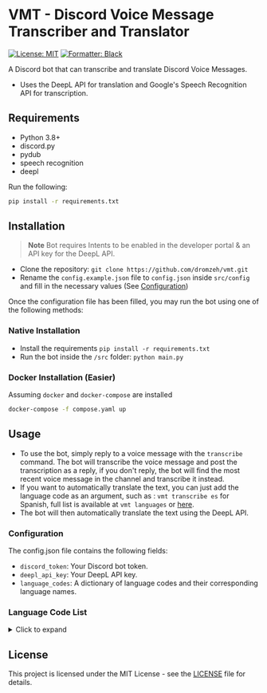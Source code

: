 # VMT - Discord Voice Message Transcriber and Translator

[![License: MIT](https://img.shields.io/badge/license-MIT-blueviolet.svg)](https://github.com/dromzeh/vmt)
[![Formatter: Black](https://img.shields.io/badge/formatter-Black-lightgrey.svg)](https://black.readthedocs.io/en/stable/)

A Discord bot that can transcribe and translate Discord Voice Messages.

- Uses the DeepL API for translation and Google's Speech Recognition API for transcription.

## Requirements

- Python 3.8+
- discord.py
- pydub
- speech recognition
- deepl

Run the following:

```bash
pip install -r requirements.txt
```

## Installation

> **Note**
> Bot requires Intents to be enabled in the developer portal & an API key for the DeepL API.

- Clone the repository: `git clone https://github.com/dromzeh/vmt.git`
- Rename the `config.example.json` file to `config.json` inside `src/config` and fill in the necessary values (See [Configuration](#configuration)) 

Once the configuration file has been filled, you may run the bot using one of the following methods:

### Native Installation

- Install the requirements `pip install -r requirements.txt`
- Run the bot inside the `/src` folder: `python main.py`

### Docker Installation (Easier)

Assuming `docker` and `docker-compose` are installed

```bash
docker-compose -f compose.yaml up
```

## Usage

- To use the bot, simply reply to a voice message with the `transcribe` command. The bot will transcribe the voice message and post the transcription as a reply, if you don't reply, the bot will find the most recent voice message in the channel and transcribe it instead.
- If you want to automatically translate the text, you can just add the language code as an argument, such as : `vmt transcribe es` for Spanish, full list is available at `vmt languages` or [here](#language-code-list).
- The bot will then automatically translate the text using the DeepL API.

### Configuration

The config.json file contains the following fields:

- `discord_token`: Your Discord bot token.
- `deepl_api_key`: Your DeepL API key.
- `language_codes`: A dictionary of language codes and their corresponding language names.

### Language Code List

<details>
<summary>Click to expand</summary>

```js
    "language_codes": {
        "BG": "Bulgarian",
        "CS": "Czech",
        "DA": "Danish",
        "DE": "German",
        "EL": "Greek",
        "EN-GB": "English (British)",
        "EN-US": "English (American)",
        "ES": "Spanish",
        "ET": "Estonian",
        "FI": "Finnish",
        "FR": "French",
        "HU": "Hungarian",
        "ID": "Indonesian",
        "IT": "Italian",
        "JA": "Japanese",
        "KO": "Korean",
        "LT": "Lithuanian",
        "LV": "Latvian",
        "NB": "Norwegian (Bokmål)",
        "NL": "Dutch",
        "PL": "Polish",
        "PT-BR": "Portuguese (Brazilian)",
        "PT-PT": "Portuguese",
        "RO": "Romanian",
        "RU": "Russian",
        "SK": "Slovak",
        "SL": "Slovenian",
        "SV": "Swedish",
        "TR": "Turkish",
        "UK": "Ukrainian",
        "ZH": "Chinese (simplified)"
    }
```

</details>

## License

This project is licensed under the MIT License - see the [LICENSE](LICENSE) file for details.
